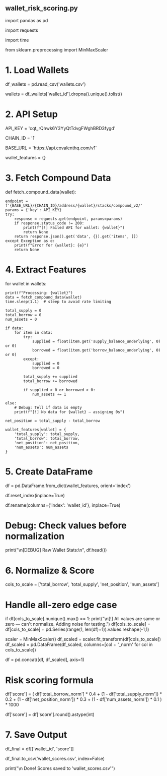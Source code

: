 wallet_risk_scoring.py
----------------------------------

import pandas as pd

import requests

import time

from sklearn.preprocessing import MinMaxScaler

# 1. Load Wallets
df_wallets = pd.read_csv('wallets.csv')

wallets = df_wallets['wallet_id'].dropna().unique().tolist()

# 2. API Setup
API_KEY = 'cqt_rQhwk6Y3YyQtTdvgFWghBRD3fygd'  

CHAIN_ID = '1'

BASE_URL = 'https://api.covalenthq.com/v1'

wallet_features = {}

# 3. Fetch Compound Data

def fetch_compound_data(wallet):

    endpoint = f'{BASE_URL}/{CHAIN_ID}/address/{wallet}/stacks/compound_v2/'
    params = {'key': API_KEY}
    try:
        response = requests.get(endpoint, params=params)
        if response.status_code != 200:
            print(f"[!] Failed API for wallet: {wallet}")
            return None
        return response.json().get('data', {}).get('items', [])
    except Exception as e:
        print(f"Error for {wallet}: {e}")
        return None

# 4. Extract Features
for wallet in wallets:

    print(f"Processing: {wallet}")
    data = fetch_compound_data(wallet)
    time.sleep(1.1)  # sleep to avoid rate limiting

    total_supply = 0
    total_borrow = 0
    num_assets = 0

    if data:
        for item in data:
            try:
                supplied = float(item.get('supply_balance_underlying', 0) or 0)
                borrowed = float(item.get('borrow_balance_underlying', 0) or 0)
            except:
                supplied = 0
                borrowed = 0

            total_supply += supplied
            total_borrow += borrowed

            if supplied > 0 or borrowed > 0:
                num_assets += 1

    else:
        # Debug: Tell if data is empty
        print(f"[!] No data for {wallet} — assigning 0s")

    net_position = total_supply - total_borrow

    wallet_features[wallet] = {
        'total_supply': total_supply,
        'total_borrow': total_borrow,
        'net_position': net_position,
        'num_assets': num_assets
    }

# 5. Create DataFrame
df = pd.DataFrame.from_dict(wallet_features, orient='index')

df.reset_index(inplace=True)

df.rename(columns={'index': 'wallet_id'}, inplace=True)

# Debug: Check values before normalization
print("\n[DEBUG] Raw Wallet Stats:\n", df.head())

# 6. Normalize & Score
cols_to_scale = ['total_borrow', 'total_supply', 'net_position', 'num_assets']

# Handle all-zero edge case
if df[cols_to_scale].nunique().max() == 1:
    print("\n[!] All values are same or zero — can't normalize. Adding noise for testing.")
    df[cols_to_scale] = df[cols_to_scale] + pd.Series(range(1, len(df)+1)).values.reshape(-1,1)

scaler = MinMaxScaler()
df_scaled = scaler.fit_transform(df[cols_to_scale])
df_scaled = pd.DataFrame(df_scaled, columns=[col + '_norm' for col in cols_to_scale])

df = pd.concat([df, df_scaled], axis=1)

# Risk scoring formula
df['score'] = (
    df['total_borrow_norm'] * 0.4 +
    (1 - df['total_supply_norm']) * 0.2 +
    (1 - df['net_position_norm']) * 0.3 +
    (1 - df['num_assets_norm']) * 0.1
) * 1000

df['score'] = df['score'].round().astype(int)

# 7. Save Output
df_final = df[['wallet_id', 'score']]

df_final.to_csv('wallet_scores.csv', index=False)

print("\n Done! Scores saved to 'wallet_scores.csv'")
